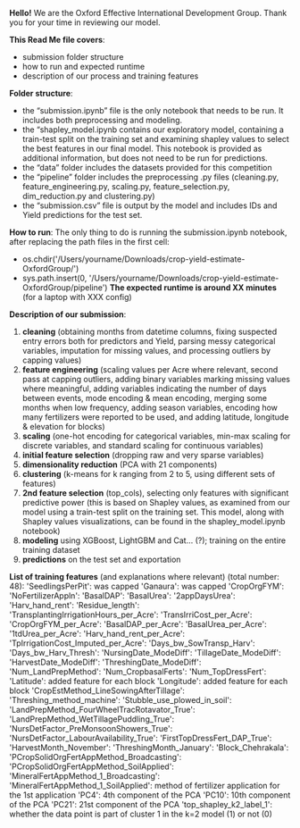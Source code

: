**Hello!**
We are the Oxford Effective International Development Group. Thank you for your time in reviewing our model.



**This Read Me file covers**:
- submission folder structure
- how to run and expected runtime
- description of our process and training features



**Folder structure**:
- the “submission.ipynb” file is the only notebook that needs to be run. It includes both preprocessing and modeling.
- the “shapley_model.ipynb contains our exploratory model, containing a train-test split on the training set and examining shapley values to select the best features in our final model. This notebook is provided as additional information, but does not need to be run for predictions. 
- the “data” folder includes the datasets provided for this competition
- the “pipeline” folder includes the preprocessing .py files (cleaning.py, feature_engineering.py, scaling.py, feature_selection.py, dim_reduction.py and clustering.py)
- the “submission.csv” file is output by the model and includes IDs and Yield predictions for the test set.



**How to run**:
The only thing to do is running the submission.ipynb notebook, after replacing the path files in the first cell:
- os.chdir('/Users/yourname/Downloads/crop-yield-estimate-OxfordGroup/')
- sys.path.insert(0, '/Users/yourname/Downloads/crop-yield-estimate-OxfordGroup/pipeline')
**The expected runtime is around XX minutes** (for a laptop with XXX config)



**Description of our submission**: 
1) **cleaning** (obtaining months from datetime columns, fixing suspected entry errors both for predictors and Yield, parsing messy categorical variables, imputation for missing values, and processing outliers by capping values) 
2) **feature engineering** (scaling values per Acre where relevant, second pass at capping outliers, adding binary variables marking missing values where meaningful, adding variables indicating the number of days between events, mode encoding & mean encoding, merging some months when low frequency, adding season variables, encoding how many fertilizers were reported to be used, and adding latitude, longitude & elevation for blocks)
3) **scaling** (one-hot encoding for categorical variables, min-max scaling for discrete variables, and standard scaling for continuous variables)
4) **initial feature selection** (dropping raw and very sparse variables)
5) **dimensionality reduction** (PCA with 21 components)
6) **clustering** (k-means for k ranging from 2 to 5, using different sets of features)
7) **2nd feature selection** (top_cols), selecting only features with significant predictive power (this is based on Shapley values, as examined from our model using a train-test split on the training set. This model, along with Shapley values visualizations, can be found in the shapley_model.ipynb notebook)
8) **modeling** using XGBoost, LightGBM and Cat… (?); training on the entire training dataset
9) **predictions** on the test set and exportation



**List of training features** (and explanations where relevant) (total number: 48):
'SeedlingsPerPit': was capped
'Ganaura': was capped
'CropOrgFYM':
'NoFertilizerAppln':
'BasalDAP':
'BasalUrea':
'2appDaysUrea':
'Harv_hand_rent':
'Residue_length':
'TransplantingIrrigationHours_per_Acre':
'TransIrriCost_per_Acre':   
'CropOrgFYM_per_Acre':
'BasalDAP_per_Acre':
'BasalUrea_per_Acre':
'1tdUrea_per_Acre':
'Harv_hand_rent_per_Acre':
'TpIrrigationCost_Imputed_per_Acre':
'Days_bw_SowTransp_Harv':
'Days_bw_Harv_Thresh':
'NursingDate_ModeDiff':
'TillageDate_ModeDiff':
'HarvestDate_ModeDiff':
'ThreshingDate_ModeDiff':
'Num_LandPrepMethod':
'Num_CropbasalFerts':
'Num_TopDressFert':
'Latitude': added feature for each block
'Longitude': added feature for each block
'CropEstMethod_LineSowingAfterTillage':
'Threshing_method_machine':
'Stubble_use_plowed_in_soil':
'LandPrepMethod_FourWheelTracRotavator_True':
'LandPrepMethod_WetTillagePuddling_True':
'NursDetFactor_PreMonsoonShowers_True':
'NursDetFactor_LabourAvailability_True':
'FirstTopDressFert_DAP_True':
'HarvestMonth_November':
'ThreshingMonth_January':
'Block_Chehrakala':
'PCropSolidOrgFertAppMethod_Broadcasting':
'PCropSolidOrgFertAppMethod_SoilApplied':
'MineralFertAppMethod_1_Broadcasting': 
'MineralFertAppMethod_1_SoilApplied': method of fertilizer application for the 1st application
'PC4': 4th component of the PCA
'PC10': 10th component of the PCA
'PC21': 21st component of the PCA
'top_shapley_k2_label_1': whether the data point is part of cluster 1 in the k=2 model (1) or not (0)

